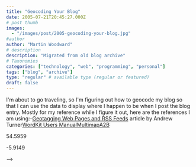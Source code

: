```yaml
---
title: "Geocoding Your Blog"
date: 2005-07-21T20:45:27.000Z
# post thumb
images:
  - "/images/post/2005-geocoding-your-blog.jpg"
#author
author: "Martin Woodward"
# description
description: "Migrated from old blog archive"
# Taxonomies
categories: ["technology", "web", "programming", "personal"]
tags: ["blog", "archive"]
type: "regular" # available type (regular or featured)
draft: false
---
```


I'm about to go traveling, so I'm figuring out how to geocode my blog so that I can use the data to display where I happen to be when I post the blog entry. Mostly for my reference while I figure it out, here are the references I am using:-[Geotagging Web Pages and RSS Feeds](http://interactive.linuxjournal.com/node/8025/) article by Andrew Turner[WordKit Users Manual](http://www.brainoff.com/worldkit/doc/weblogs.php)[Multimap](http://www.multimap.com)[A2B](http://www.a2b.cc/)

54.5959

-5.9149

-->
